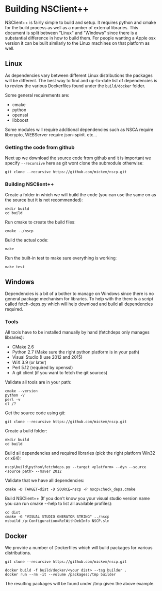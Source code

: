 # Building NSClient++

NSClient++ is fairly simple to build and setup. It requires python and cmake for the build process as well as a number of external libraries.
This document is split between "Linux" and "Windows" since there is a substantial difference in how to build them.
For people wanting a Apple osx version it can be built similarly to the Linux machines on that platform as well.

## Linux

As dependencies vary between different Linux distributions the packages will be different.
The best way to find and up-to-date list of dependencies is to review the various Dockerfiles found under the `build/docker` folder.

Some general requirements are:

* cmake
* python
* openssl
* libboost

Some modules will require additional dependencies such as NSCA require libcrypto, WEBServer require json-spirit. etc...

### Getting the code from github

Next up we download the source code from github and it is important we specify `--recursive` here as git wont clone the submodule otherwise:

```
git clone --recursive https://github.com/mickem/nscp.git
```

### Building NSClient++

Create a folder in which we will build the code (you can use the same on as the source but it is not recommended):

```
mkdir build
cd build
```

Run cmake to create the build files:

```
cmake ../nscp
```

Build the actual code:

```
make
```

Run the built-in test to make sure everything is working:

```
make test
```

## Windows

Dependencies is a bit of a bother to manage on Windows since there is no general package mechanism for libraries.
To help with the there is a script called fetch-deps.py which will help download and build all dependencies required.

### Tools ###

All tools have to be installed manually by hand (fetchdeps only manages libraries):

- CMake 2.6
- Python 2.7 (Make sure the right python platform is in your path)
- Visual Studio (I use 2012 and 2015)
- WiX 3.9 (or later)
- Perl 5.12 (required by openssl)
- A git client (if you want to fetch the git sources)

Validate all tools are in your path:

```
cmake --version
python -V
perl -v
cl /?
```

Get the source code using git:

```
git clone --recursive https://github.com/mickem/nscp.git
```

Create a build folder:

```
mkdir build
cd build
```

Build all dependencies and required libraries (pick the right platform Win32 or x64):

```
nscp\build\python\fetchdeps.py --target <platform> --dyn --source <source path> --msver 2012
```

Validate that we have all dependencies:

```
cmake -D TARGET=dist -D SOURCE=nscp -P nscp\check_deps.cmake
```

Build NSClient++ (If you don't know you your visual studio version name you can run cmake --help to list all available profiles):

```
cd dist
cmake -G "VISUAL STUDIO GNERATOR STRING" ../nscp
msbuild /p:Configuration=RelWithDebInfo NSCP.sln
```

## Docker

We provide a number of Dockerfiles which will build packages for various distributions.

```
git clone --recursive https://github.com/mickem/nscp.git
```

```
docker build -f build/docker/<your dist> --tag builder .
docker run --rm -it --volume /packages:/tmp builder
```

The resulting packages will be found under /tmp given the above example.
